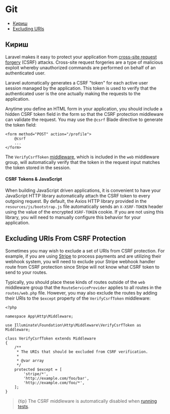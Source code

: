 # Git

- [Кириш](#git-introduction)
- [Excluding URIs](#csrf-excluding-uris)

<a name="git-introduction"></a>
## Кириш

Laravel makes it easy to protect your application from [cross-site request forgery](https://en.wikipedia.org/wiki/Cross-site_request_forgery) (CSRF) attacks. Cross-site request forgeries are a type of malicious exploit whereby unauthorized commands are performed on behalf of an authenticated user.

Laravel automatically generates a CSRF "token" for each active user session managed by the application. This token is used to verify that the authenticated user is the one actually making the requests to the application.

Anytime you define an HTML form in your application, you should include a hidden CSRF token field in the form so that the CSRF protection middleware can validate the request. You may use the `@csrf` Blade directive to generate the token field:

    <form method="POST" action="/profile">
        @csrf
        ...
    </form>

The `VerifyCsrfToken` [middleware](/docs/{{version}}/middleware), which is included in the `web` middleware group, will automatically verify that the token in the request input matches the token stored in the session.

#### CSRF Tokens & JavaScript

When building JavaScript driven applications, it is convenient to have your JavaScript HTTP library automatically attach the CSRF token to every outgoing request. By default, the Axios HTTP library provided in the `resources/js/bootstrap.js` file automatically sends an `X-XSRF-TOKEN` header using the value of the encrypted `XSRF-TOKEN` cookie. If you are not using this library, you will need to manually configure this behavior for your application.

<a name="csrf-excluding-uris"></a>
## Excluding URIs From CSRF Protection

Sometimes you may wish to exclude a set of URIs from CSRF protection. For example, if you are using [Stripe](https://stripe.com) to process payments and are utilizing their webhook system, you will need to exclude your Stripe webhook handler route from CSRF protection since Stripe will not know what CSRF token to send to your routes.

Typically, you should place these kinds of routes outside of the `web` middleware group that the `RouteServiceProvider` applies to all routes in the `routes/web.php` file. However, you may also exclude the routes by adding their URIs to the `$except` property of the `VerifyCsrfToken` middleware:

    <?php

    namespace App\Http\Middleware;

    use Illuminate\Foundation\Http\Middleware\VerifyCsrfToken as Middleware;

    class VerifyCsrfToken extends Middleware
    {
        /**
         * The URIs that should be excluded from CSRF verification.
         *
         * @var array
         */
        protected $except = [
            'stripe/*',
            'http://example.com/foo/bar',
            'http://example.com/foo/*',
        ];
    }

> {tip} The CSRF middleware is automatically disabled when [running tests](/docs/{{version}}/testing).

